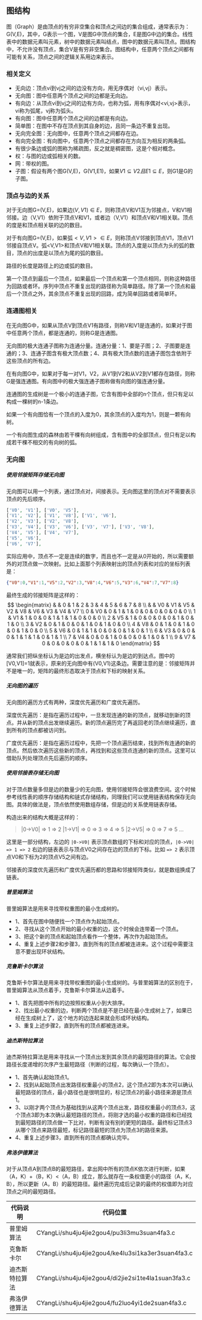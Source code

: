 ## 图结构

图（Graph）是由顶点的有穷非空集合和顶点之间边的集合组成，通常表示为：G(V,E)，其中，G表示一个图，V是图G中顶点的集合，E是图G中边的集合。线性表中的数据元素叫元素，树中的数据元素叫结点，图中的数据元素叫顶点。图结构中，不允许没有顶点，集合V是有穷非空集合。图结构中，任意两个顶点之间都有可能有关系，顶点之间的逻辑关系用边来表示。

### 相关定义

- 无向边：顶点vi到vj之间的边没有方向，用无序偶对（vi,vj）表示。
- 无向图：图中任意两个顶点之间的边都是无向边。
- 有向边：从顶点vi到vj之间的边有方向，也称为弧，用有序偶对<vi,vj>表示，vi称为弧尾，vj称为弧头。
- 有向图：图中任意两个顶点之间的边都是有向边。
- 简单图：在图中不存在顶点到其自身的边，且同一条边不重复出现。
- 无向完全图：无向图中，任意两个顶点之间都存在边。
- 有向完全图：有向图中，任意两个顶点之间都存在方向互为相反的两条弧。
- 有很少条边或弧的图称为稀疏图，反之就是稠密图，这是个相对概念。
- 权：与图的边或弧相关的数。
- 网：带权的图。
- 子图：假设有两个图G(V,E)，G(V1,E1)，如果$V1 \subseteq V2且E1 \subseteq E$，则G1是G的子图。

### 顶点与边的关系

对于无向图G=(V,E)，如果边$(V,V1) \in E$，则称顶点V和V1互为邻接点，V和V1相邻接。边（V,V1）依附于顶点V和V1，或者边（V,V1）和顶点V和V1相关联。顶点的度是和顶点相关联的边的数目。

对于有向图G=(V,E)，如果弧$<V,V1> \in E$，则称顶点V邻接到顶点V1，顶点V1邻接自顶点V。弧<V,V1>和顶点V和V1相关联。顶点的入度是以顶点为头的弧的数目，顶点的出度是以顶点为尾的弧的数目。

路径的长度是路径上的边或弧的数目。

第一个顶点到最后一个顶点，如果最后一个顶点和第一个顶点相同，则称这种路径为回路或者环。序列中顶点不重复出现的路径称为简单路径。除了第一个顶点和最后一个顶点之外，其余顶点不重复出现的回路，成为简单回路或者简单环。

### 连通图相关

在无向图G中，如果从顶点V到顶点V1有路径，则称V和V1是连通的，如果对于图中任意两个顶点，都是连通的，则称G是连通图。

无向图的极大连通子图称为连通分量。连通分量：1、要是子图；2、子图要是连通的；3、连通子图含有极大顶点数；4、具有极大顶点数的连通子图包含依附于这些顶点的所有边。

在有向图G中，如果对于每一对V1，V2，从V1到V2和从V2到V1都存在路径，则称G是强连通图。有向图中的极大强连通子图称做有向图的强连通分量。

连通图的生成树是一个极小的连通子图，它含有图中全部的n个顶点，但只有足以构成一棵树的n-1条边。

如果一个有向图恰有一个顶点的入度为0，其余顶点的入度均为1，则是一颗有向树。

一个有向图生成的森林由若干棵有向树组成，含有图中的全部顶点，但只有足以构成若干棵不相交的有向树的弧。

### 无向图

##### 使用邻接矩阵存储无向图

无向图可以用一个列表，通过顶点对，间接表示。无向图这里的顶点对不需要表示顶点的先后顺序。

```php
['V0', 'V1'], ['V0', 'V5'],
['V1', 'V2'], ['V1', 'V8'], ['V1', 'V6'],
['V2', 'V3'], ['V2', 'V8'],
['V3', 'V4'], ['V3', 'V6'], ['V3', 'V7'], ['V3', 'V8'],
['V4', 'V5'], ['V4', 'V7'],
['V5', 'V6'],
['V6', 'V7'],
```

实际应用中，顶点不一定是连续的数字，而且也不一定是从0开始的，所以需要额外的对顶点做一次映射。比如上面那个列表映射出的顶点列表和对应的坐标列表是：

```json
{"V0":0,"V1":1,"V5":2,"V2":3,"V8":4,"V6":5,"V3":6,"V4":7,"V7":8}
```

最终生成的邻接矩阵是这样的：
$$
\begin{matrix}
 &  & 0 & 1 & 2 & 3 & 4 & 5 & 6 & 7 & 8 \\
 &  & V0 & V1 & V5 & V2 & V8 & V6 & V3 & V4 & V7 \\
0 & V0 & 0 & 1 & 1 & 0 & 0 & 0 & 0 & 0 & 0 \\
1 & V1 & 1 & 0 & 0 & 1 & 1 & 1 & 0 & 0 & 0 \\
2 & V5 & 1 & 0 & 0 & 0 & 0 & 1 & 0 & 1 & 0 \\
3 & V2 & 0 & 1 & 0 & 0 & 1 & 0 & 1 & 0 & 0 \\
4 & V8 & 0 & 1 & 0 & 1 & 0 & 0 & 1 & 0 & 0 \\
5 & V6 & 0 & 1 & 1 & 0 & 0 & 0 & 1 & 0 & 1 \\
6 & V3 & 0 & 0 & 0 & 1 & 1 & 1 & 0 & 1 & 1 \\
7 & V4 & 0 & 0 & 1 & 0 & 0 & 0 & 1 & 0 & 1 \\
9 & V7 & 0 & 0 & 0 & 0 & 0 & 1 & 1 & 1 & 0
\end{matrix}
$$

通常我们把纵坐标认为是边的出发点，横坐标认为是边的到达点。图中的[V0,V1]=1就表示，原来的无向图中有(V0,V1)这条边。需要注意的是：邻接矩阵并不是唯一的，矩阵的最终形态取决于顶点和下标的映射关系。

##### 无向图的遍历

无向图的遍历方式有两种，深度优先遍历和广度优先遍历。

深度优先遍历：是指在遍历过程中，一旦发现连通的新的顶点，就移动到新的顶点。并从新的顶点出发继续遍历。新的顶点遍历完了再返回老的顶点继续遍历，直到所有的顶点都被访问到。

广度优先遍历：是指在遍历过程中，先把一个顶点遍历结束，找到所有连通的新的顶点。然后依次遍历这些新的顶点，再找到和这些顶点连通的新的顶点。这里可以借助队列处理顶点先后遍历的顺序。

##### 使用邻接表存储无向图

对于顶点数量多但是边的数量少的无向图，使用邻接矩阵会很浪费空间。这个时候参考线性表的顺序存储结构和链式存储结构，同理我们可以使用链表结构保存无向图。具体的做法是，顶点依然使用数组存储，但是边的关系使用链表存储。

构造出来的结构大概是这样的：

> |0->V0| => 1 => 2
> |1->V1| => 0 => 3 => 4 => 5
> |2->V5| => 0 => 7 => 5
> ...

这里是一部分结构，左边的 `|0->V0|` 表示顶点数组的下标和对应的顶点，`|0->V0| => 1 => 2` 右边的链表表示与顶点V0之间存在边的顶点的下标。比如 `=> 2` 表示顶点V0和下标为2的顶点V5之间有边。

邻接表的深度优先遍历和广度优先遍历都的思路和邻接矩阵类似，就是数组换成了链表。

##### 普里姆算法

普里姆算法是用来寻找带权重图的最小生成树的。

- 1、首先在图中随便找一个顶点作为起始顶点。
- 2、寻找从这个顶点开始的最小权重的边，这个时候会连带着一个顶点。
- 3、把这个新的顶点和起始顶点看作一个整体，再次作为起始顶点。
- 4、重复上述步骤2和步骤3，直到所有的顶点都被连进来。这个过程中需要注意不要出现环状结构。

##### 克鲁斯卡尔算法

克鲁斯卡尔算法是用来寻找带权重图的最小生成树的。与普里姆算法的区别在于，普里姆算法从顶点着手，克鲁斯卡尔算法从边着手。

- 1、首先把图中所有的边按照权重从小到大排序。
- 2、找出最小权重的边，判断两个顶点是不是已经在最小生成树上了，如果已经在生成树上了，这个地方的边连起来就会形成环状结构。
- 3、重复上述步骤2，直到所有的顶点都被连进来。

##### 迪杰斯特拉算法

迪杰斯特拉算法是用来寻找从一个顶点出发到其余顶点的最短路径的算法。它会按路径长度递增的次序产生最短路径（判断的过程，每次确认一个顶点）。

- 1、首先确认起始顶点1。
- 2、找到从起始顶点出发路径权重最小的顶点2，这个顶点2即为本次可以确认最短路径的顶点，最小路径也是很明显的，标记顶点2的最小路径来源是顶点1。
- 3、以刚才两个顶点为基础找到从这两个顶点出发，路径权重最小的顶点3，这个顶点3即为本次确认最短路径的顶点，将刚才选的最小权重的路径和已经找到最短路径的顶点做一下比对，判断有没有别的更短的路径。最终标记顶点3从哪个顶点来路径最短，标记路径最短的顶点为顶点3的路径来源。
- 4、重复上述步骤3，直到所有的顶点都确认完毕。

##### 弗洛伊德算法

对于从顶点A到顶点B的最短路径，拿出网中所有的顶点K依次进行判断，如果（A，K）+（B，K）<（A，B）成立，那么就存在一条权值更小的路径（A，K，B），所以更新（A，B）的最短路径。最终遍历完成后记录的最终的权值即为对应顶点之间的最短路径。

| 代码说明       | 代码位置                                           |
| -------------- | -------------------------------------------------- |
| 普里姆算法     | CYangLi/shu4ju4jie2gou4/pu3li3mu3suan4fa3.c        |
| 克鲁斯卡尔     | CYangLi/shu4ju4jie2gou4/ke4lu3si1ka3er3suan4fa3.c  |
| 迪杰斯特拉算法 | CYangLi/shu4ju4jie2gou4/di2jie2si1te4la1suan3fa3.c |
| 弗洛伊德算法   | CYangLi/shu4ju4jie2gou4/fu2luo4yi1de2suan4fa3.c    |